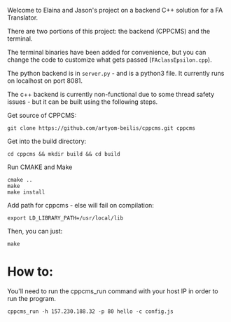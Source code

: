 Welcome to Elaina and Jason's project on a backend C++ solution for a FA Translator.

There are two portions of this project: the backend (CPPCMS) and the terminal.

The terminal binaries have been added for convenience, but you can change the code to 
customize what gets passed (`FAclassEpsilon.cpp`). 

The python backend is in `server.py` - and is a python3 file. It currently runs
on localhost on port 8081.

The c++ backend is currently non-functional due to some thread safety issues - 
but it can be built using the following steps.



 Get source of CPPCMS:
 
```
git clone https://github.com/artyom-beilis/cppcms.git cppcms
```

Get into the build directory:
```
cd cppcms && mkdir build && cd build
```

Run CMAKE and Make
```
cmake ..
make
make install
```

Add path for cppcms - else will fail on compilation:
```
export LD_LIBRARY_PATH=/usr/local/lib
```

Then, you can just:
```
make
```


# How to:

You'll need to run the cppcms_run command with your host IP in order to run the program.

```
cppcms_run -h 157.230.188.32 -p 80 hello -c config.js
```




